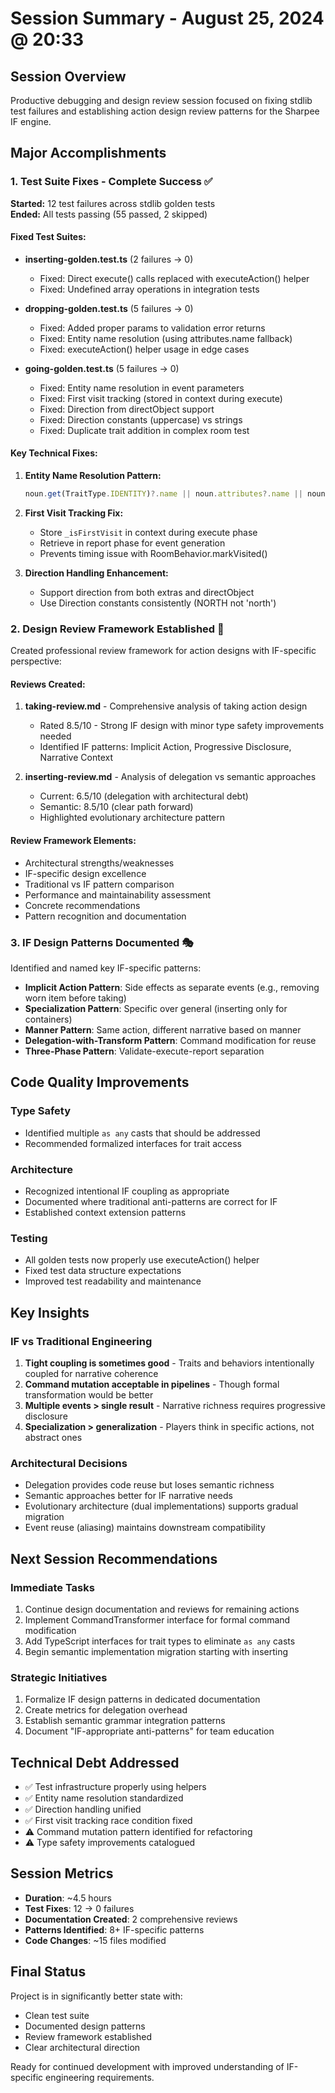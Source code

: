 # Session Summary - August 25, 2024 @ 20:33

## Session Overview
Productive debugging and design review session focused on fixing stdlib test failures and establishing action design review patterns for the Sharpee IF engine.

## Major Accomplishments

### 1. Test Suite Fixes - Complete Success ✅
**Started:** 12 test failures across stdlib golden tests  
**Ended:** All tests passing (55 passed, 2 skipped)

#### Fixed Test Suites:
- **inserting-golden.test.ts** (2 failures → 0)
  - Fixed: Direct execute() calls replaced with executeAction() helper
  - Fixed: Undefined array operations in integration tests
  
- **dropping-golden.test.ts** (5 failures → 0)  
  - Fixed: Added proper params to validation error returns
  - Fixed: Entity name resolution (using attributes.name fallback)
  - Fixed: executeAction() helper usage in edge cases
  
- **going-golden.test.ts** (5 failures → 0)
  - Fixed: Entity name resolution in event parameters  
  - Fixed: First visit tracking (stored in context during execute)
  - Fixed: Direction from directObject support
  - Fixed: Direction constants (uppercase) vs strings
  - Fixed: Duplicate trait addition in complex room test

#### Key Technical Fixes:
1. **Entity Name Resolution Pattern:**
   ```typescript
   noun.get(TraitType.IDENTITY)?.name || noun.attributes?.name || noun.id
   ```

2. **First Visit Tracking Fix:**
   - Store `_isFirstVisit` in context during execute phase
   - Retrieve in report phase for event generation
   - Prevents timing issue with RoomBehavior.markVisited()

3. **Direction Handling Enhancement:**
   - Support direction from both extras and directObject
   - Use Direction constants consistently (NORTH not 'north')

### 2. Design Review Framework Established 📝

Created professional review framework for action designs with IF-specific perspective:

#### Reviews Created:
1. **taking-review.md** - Comprehensive analysis of taking action design
   - Rated 8.5/10 - Strong IF design with minor type safety improvements needed
   - Identified IF patterns: Implicit Action, Progressive Disclosure, Narrative Context
   
2. **inserting-review.md** - Analysis of delegation vs semantic approaches  
   - Current: 6.5/10 (delegation with architectural debt)
   - Semantic: 8.5/10 (clear path forward)
   - Highlighted evolutionary architecture pattern

#### Review Framework Elements:
- Architectural strengths/weaknesses
- IF-specific design excellence
- Traditional vs IF pattern comparison
- Performance and maintainability assessment
- Concrete recommendations
- Pattern recognition and documentation

### 3. IF Design Patterns Documented 🎭

Identified and named key IF-specific patterns:
- **Implicit Action Pattern**: Side effects as separate events (e.g., removing worn item before taking)
- **Specialization Pattern**: Specific over general (inserting only for containers)
- **Manner Pattern**: Same action, different narrative based on manner
- **Delegation-with-Transform Pattern**: Command modification for reuse
- **Three-Phase Pattern**: Validate-execute-report separation

## Code Quality Improvements

### Type Safety
- Identified multiple `as any` casts that should be addressed
- Recommended formalized interfaces for trait access

### Architecture
- Recognized intentional IF coupling as appropriate
- Documented where traditional anti-patterns are correct for IF
- Established context extension patterns

### Testing
- All golden tests now properly use executeAction() helper
- Fixed test data structure expectations
- Improved test readability and maintenance

## Key Insights

### IF vs Traditional Engineering
1. **Tight coupling is sometimes good** - Traits and behaviors intentionally coupled for narrative coherence
2. **Command mutation acceptable in pipelines** - Though formal transformation would be better
3. **Multiple events > single result** - Narrative richness requires progressive disclosure
4. **Specialization > generalization** - Players think in specific actions, not abstract ones

### Architectural Decisions
- Delegation provides code reuse but loses semantic richness
- Semantic approaches better for IF narrative needs
- Evolutionary architecture (dual implementations) supports gradual migration
- Event reuse (aliasing) maintains downstream compatibility

## Next Session Recommendations

### Immediate Tasks
1. Continue design documentation and reviews for remaining actions
2. Implement CommandTransformer interface for formal command modification
3. Add TypeScript interfaces for trait types to eliminate `as any` casts
4. Begin semantic implementation migration starting with inserting

### Strategic Initiatives  
1. Formalize IF design patterns in dedicated documentation
2. Create metrics for delegation overhead
3. Establish semantic grammar integration patterns
4. Document "IF-appropriate anti-patterns" for team education

## Technical Debt Addressed
- ✅ Test infrastructure properly using helpers
- ✅ Entity name resolution standardized  
- ✅ Direction handling unified
- ✅ First visit tracking race condition fixed
- ⚠️ Command mutation pattern identified for refactoring
- ⚠️ Type safety improvements catalogued

## Session Metrics
- **Duration**: ~4.5 hours
- **Test Fixes**: 12 → 0 failures
- **Documentation Created**: 2 comprehensive reviews
- **Patterns Identified**: 8+ IF-specific patterns
- **Code Changes**: ~15 files modified

## Final Status
Project is in significantly better state with:
- Clean test suite
- Documented design patterns
- Review framework established
- Clear architectural direction

Ready for continued development with improved understanding of IF-specific engineering requirements.